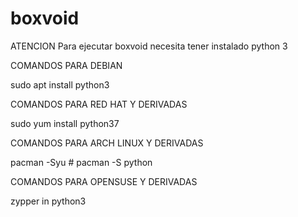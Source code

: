 # boxvoid
ATENCION
Para ejecutar boxvoid necesita tener instalado python 3

COMANDOS PARA DEBIAN 

sudo apt install python3

COMANDOS PARA RED HAT Y DERIVADAS

sudo yum install python37

COMANDOS PARA ARCH LINUX Y DERIVADAS

pacman -Syu # pacman -S python

COMANDOS PARA OPENSUSE Y DERIVADAS

zypper in python3
